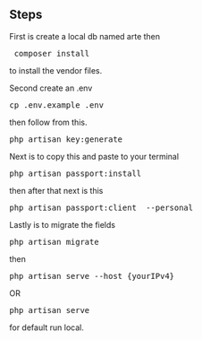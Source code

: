 ## Steps

First is create a local db named arte then
<div>
<pre> composer install </pre>
</div>
 to install the vendor files.

Second create an .env
<div>
<pre>cp .env.example .env</pre>
    </div>
 then follow from this.

<div>
<pre>php artisan key:generate</pre>
    </div>
    
Next is to copy this and paste to your terminal

<div>
<pre>php artisan passport:install</pre>
</div> 

then after that next is this 

<div>
<pre>php artisan passport:client  --personal</pre>
</div> 


Lastly is to migrate the fields
<div>
<pre>php artisan migrate</pre>
    </div>

then
<div>
<pre>php artisan serve --host {yourIPv4}</pre>
</div>

OR 
<div>
<pre>php artisan serve</pre>
</div>

for default run local.
